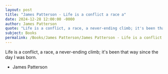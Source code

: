 ```yaml
---
layout: post
title: "James Patterson - Life is a conflict a race a"
date: 2024-12-28 12:00:00 -0000
author: James Patterson
quote: "Life is a conflict, a race, a never-ending climb; it's been that way since the day I was born."
subject: Books
permalink: /Books/James Patterson/James Patterson - Life is a conflict a race a
---
```


Life is a conflict, a race, a never-ending climb; it's been that way since the day I was born.

- James Patterson
